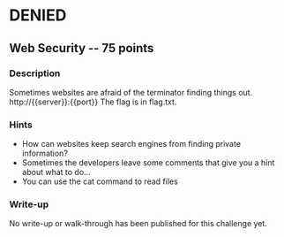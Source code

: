 # DENIED

## Web Security -- 75 points

### Description

Sometimes websites are afraid of the terminator finding things out. http://{{server}}:{{port}} The flag is in flag.txt.

### Hints

* How can websites keep search engines from finding private information?
* Sometimes the developers leave some comments that give you a hint about what to do...
* You can use the cat command to read files


### Write-up

No write-up or walk-through has been published for this challenge yet.

